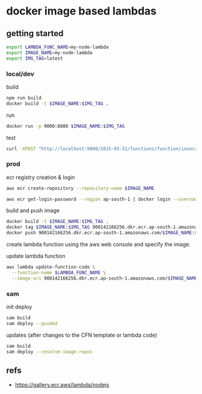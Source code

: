 # docker image based lambdas

## getting started

```sh
export LAMBDA_FUNC_NAME=my-node-lambda
export IMAGE_NAME=my-node-lambda
export IMG_TAG=latest
```

### local/dev



build
```sh
npm run build
docker build -t $IMAGE_NAME:$IMG_TAG .
```

run
```sh
docker run -p 9000:8080 $IMAGE_NAME:$IMG_TAG
```

test
```sh
curl -XPOST "http://localhost:9000/2015-03-31/functions/function/invocations" -d '{"payload":"hello world!"}'
```

### prod

ecr registry creation & login
```sh
aws ecr create-repository --repository-name $IMAGE_NAME

aws ecr get-login-password --region ap-south-1 | docker login --username AWS --password-stdin 900142166256.dkr.ecr.ap-south-1.amazonaws.com
```

build and push image

```sh
docker build -t $IMAGE_NAME:$IMG_TAG .
docker tag $IMAGE_NAME:$IMG_TAG 900142166256.dkr.ecr.ap-south-1.amazonaws.com/$IMAGE_NAME:$IMG_TAG
docker push 900142166256.dkr.ecr.ap-south-1.amazonaws.com/$IMAGE_NAME:$IMG_TAG
```

create lambda function using the aws web console and specify the image.

update lambda function
```sh
aws lambda update-function-code \
  --function-name $LAMBDA_FUNC_NAME \
  --image-uri 900142166256.dkr.ecr.ap-south-1.amazonaws.com/$IMAGE_NAME:$IMG_TAG
```

### sam

init deploy

```sh
sam build
sam deploy --guided
```

updates (after changes to the CFN template or lambda code)
```sh
sam build
sam deploy --resolve-image-repos
```


## refs

- https://gallery.ecr.aws/lambda/nodejs
